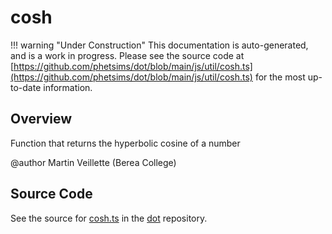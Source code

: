 # cosh

!!! warning "Under Construction"
    This documentation is auto-generated, and is a work in progress. Please see the source code at
    [https://github.com/phetsims/dot/blob/main/js/util/cosh.ts](https://github.com/phetsims/dot/blob/main/js/util/cosh.ts) for the most up-to-date information.

## Overview

Function that returns the hyperbolic cosine of a number

@author Martin Veillette (Berea College)



## Source Code

See the source for [cosh.ts](https://github.com/phetsims/dot/blob/main/js/util/cosh.ts) in the [dot](https://github.com/phetsims/dot) repository.
